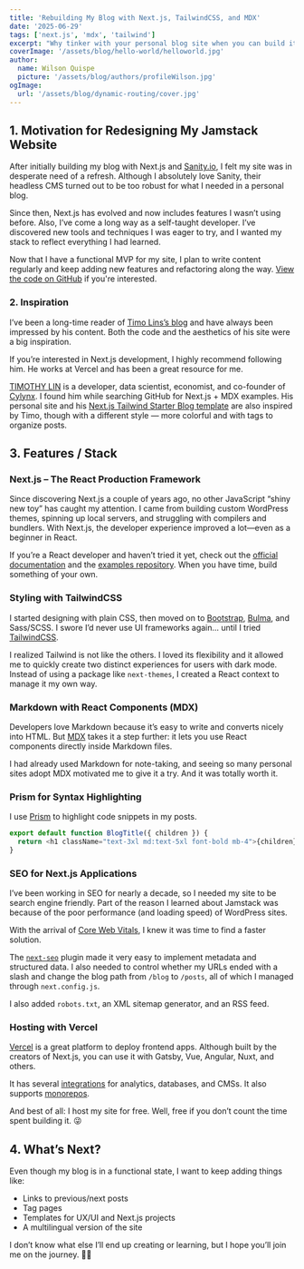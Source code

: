 ```yaml
---
title: 'Rebuilding My Blog with Next.js, TailwindCSS, and MDX'
date: '2025-06-29'
tags: ['next.js', 'mdx', 'tailwind']
excerpt: "Why tinker with your personal blog site when you can build it all over again with Next.js, MDX, and TailwindCSS?"
coverImage: '/assets/blog/hello-world/helloworld.jpg'
author:
  name: Wilson Quispe
  picture: '/assets/blog/authors/profileWilson.jpg'
ogImage:
  url: '/assets/blog/dynamic-routing/cover.jpg'
---
```


## 1. Motivation for Redesigning My Jamstack Website

After initially building my blog with Next.js and [Sanity.io](http://sanity.io), I felt my site was in desperate need of a refresh. Although I absolutely love Sanity, their headless CMS turned out to be too robust for what I needed in a personal blog.

Since then, Next.js has evolved and now includes features I wasn’t using before. Also, I’ve come a long way as a self-taught developer. I’ve discovered new tools and techniques I was eager to try, and I wanted my stack to reflect everything I had learned.

Now that I have a functional MVP for my site, I plan to write content regularly and keep adding new features and refactoring along the way. [View the code on GitHub](https://github.com/wilsonquispealanoca/wilsonquispe.io) if you're interested.

### 2. Inspiration

I’ve been a long-time reader of [Timo Lins’s blog](https://timo.sh/) and have always been impressed by his content. Both the code and the aesthetics of his site were a big inspiration.

If you’re interested in Next.js development, I highly recommend following him. He works at Vercel and has been a great resource for me.

[TIMOTHY LIN](https://www.timlrx.com) is a developer, data scientist, economist, and co-founder of [Cylynx](https://www.cylynx.io/). I found him while searching GitHub for Next.js + MDX examples. His personal site and his [Next.js Tailwind Starter Blog template](https://github.com/timlrx/tailwind-nextjs-starter-blog) are also inspired by Timo, though with a different style — more colorful and with tags to organize posts.

## 3. Features / Stack

### Next.js – The React Production Framework

Since discovering Next.js a couple of years ago, no other JavaScript “shiny new toy” has caught my attention. I came from building custom WordPress themes, spinning up local servers, and struggling with compilers and bundlers. With Next.js, the developer experience improved a lot—even as a beginner in React.

If you’re a React developer and haven’t tried it yet, check out the [official documentation](https://nextjs.org/docs) and the [examples repository](https://github.com/vercel/next.js/tree/canary/examples). When you have time, build something of your own.

### Styling with TailwindCSS

I started designing with plain CSS, then moved on to [Bootstrap](https://getbootstrap.com/), [Bulma](https://bulma.io/), and Sass/SCSS. I swore I’d never use UI frameworks again... until I tried [TailwindCSS](http://tailwindcss.com/).

I realized Tailwind is not like the others. I loved its flexibility and it allowed me to quickly create two distinct experiences for users with dark mode. Instead of using a package like `next-themes`, I created a React context to manage it my own way.

### Markdown with React Components (MDX)

Developers love Markdown because it’s easy to write and converts nicely into HTML. But [MDX](https://mdxjs.com/) takes it a step further: it lets you use React components directly inside Markdown files.

I had already used Markdown for note-taking, and seeing so many personal sites adopt MDX motivated me to give it a try. And it was totally worth it.

### Prism for Syntax Highlighting

I use [Prism](https://prismjs.com/) to highlight code snippets in my posts.

```js
export default function BlogTitle({ children }) {
  return <h1 className="text-3xl md:text-5xl font-bold mb-4">{children}</h1>;
}
```

### SEO for Next.js Applications

I’ve been working in SEO for nearly a decade, so I needed my site to be search engine friendly. Part of the reason I learned about Jamstack was because of the poor performance (and loading speed) of WordPress sites.

With the arrival of [Core Web Vitals](https://blog.chromium.org/2020/05/introducing-web-vitals-essential-metrics.html), I knew it was time to find a faster solution.

The [`next-seo`](https://github.com/garmeeh/next-seo) plugin made it very easy to implement metadata and structured data. I also needed to control whether my URLs ended with a slash and change the blog path from `/blog` to `/posts`, all of which I managed through `next.config.js`.

I also added `robots.txt`, an XML sitemap generator, and an RSS feed.

### Hosting with Vercel

[Vercel](https://vercel.com/) is a great platform to deploy frontend apps. Although built by the creators of Next.js, you can use it with Gatsby, Vue, Angular, Nuxt, and others.

It has several [integrations](https://vercel.com/integrations) for analytics, databases, and CMSs. It also supports [monorepos](https://vercel.com/blog/monorepos).

And best of all: I host my site for free. Well, free if you don’t count the time spent building it. 😜

## 4. What’s Next?

Even though my blog is in a functional state, I want to keep adding things like:

- Links to previous/next posts  
- Tag pages  
- Templates for UX/UI and Next.js projects  
- A multilingual version of the site  

I don’t know what else I’ll end up creating or learning, but I hope you’ll join me on the journey. 🙋‍♂️